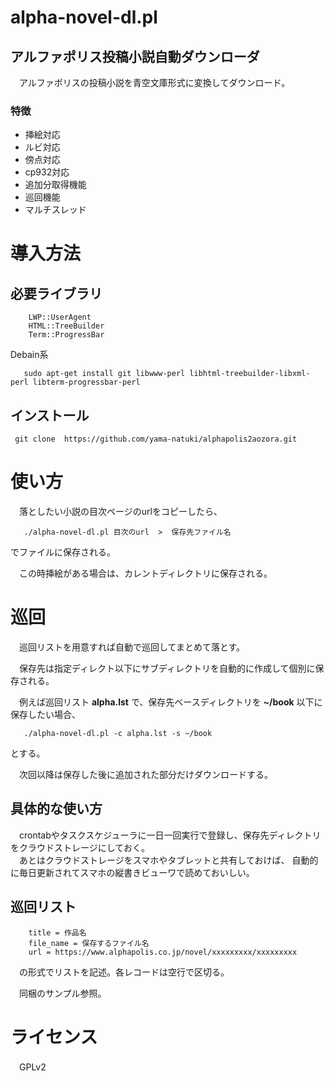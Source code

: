 alpha-novel-dl.pl
===============================

アルファポリス投稿小説自動ダウンローダ
-------------------------------

　アルファポリスの投稿小説を青空文庫形式に変換してダウンロード。

### 特徴

- 挿絵対応
- ルビ対応
- 傍点対応
- cp932対応
- 追加分取得機能
- 巡回機能
- マルチスレッド

# 導入方法

## 必要ライブラリ

```
    LWP::UserAgent
    HTML::TreeBuilder
    Term::ProgressBar
```

Debain系

`    sudo apt-get install git libwww-perl libhtml-treebuilder-libxml-perl libterm-progressbar-perl ` 

## インストール

`  git clone  https://github.com/yama-natuki/alphapolis2aozora.git `

# 使い方

　落としたい小説の目次ページのurlをコピーしたら、

`    ./alpha-novel-dl.pl 目次のurl  >  保存先ファイル名 `

でファイルに保存される。

　この時挿絵がある場合は、カレントディレクトリに保存される。

# 巡回

　巡回リストを用意すれば自動で巡回してまとめて落とす。

　保存先は指定ディレクト以下にサブディレクトリを自動的に作成して個別に保存される。

　例えば巡回リスト __alpha.lst__ で、保存先ベースディレクトリを __~/book__ 以下に保存したい場合、

`    ./alpha-novel-dl.pl -c alpha.lst -s ~/book `

とする。

　次回以降は保存した後に追加された部分だけダウンロードする。

## 具体的な使い方

　crontabやタスクスケジューラに一日一回実行で登録し、保存先ディレクトリをクラウドストレージにしておく。  
　あとはクラウドストレージをスマホやタブレットと共有しておけば、
自動的に毎日更新されてスマホの縦書きビューワで読めておいしい。

## 巡回リスト

```
    title = 作品名
    file_name = 保存するファイル名
    url = https://www.alphapolis.co.jp/novel/xxxxxxxxx/xxxxxxxxx
```
　の形式でリストを記述。各レコードは空行で区切る。

　同梱のサンプル参照。

# ライセンス
　GPLv2

